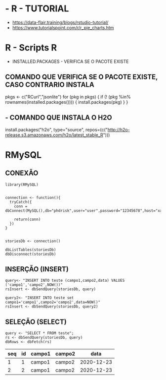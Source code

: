 # - R - TUTORIAL
 - https://data-flair.training/blogs/rstudio-tutorial/
 - https://www.tutorialspoint.com/r/r_pie_charts.htm
 
 

# R - Scripts R
- INSTALLED.PACKAGES - VERIFICA SE O PACOTE EXISTE


## COMANDO QUE VERIFICA SE O PACOTE EXISTE, CASO CONTRARIO INSTALA

pkgs <- c("RCurl","jsonlite")
for (pkg in pkgs) {
  if (! (pkg %in% rownames(installed.packages()))) { install.packages(pkg) }
}

## - COMANDO QUE INSTALA O H2O
install.packages("h2o", type="source", repos=(c("http://h2o-release.s3.amazonaws.com/h2o/latest_stable_R")))


# RMySQL
## CONEXÃO
```
library(RMySQL)


connection <- function(){
  tryCatch({
    conn = dbConnect(MySQL(),db="phdrisk",user="user",password="12345678",host="xxx.xxx.xxx",port=3306)
    
    return(conn)
  })
}
    

storiesDb <- connection()

dbListTables(storiesDb)
dbDisconnect(storiesDb)
 ```
 ## INSERÇÃO (INSERT)
 ```
 query<- "INSERT INTO teste (campo1,campo2,data) VALUES ('campo1','campo2',NOW())"
rsInsert <- dbSendQuery(storiesDb, query)

query2<- "INSERT INTO teste set campo1='campo1',campo2='campo2',data=NOW()"
rsInsert <- dbSendQuery(storiesDb, query2)
```
## SELEÇÃO (SELECT) 
```
query <- "SELECT * FROM teste";
rs <- dbSendQuery(storiesDb, query)
dbRows <- dbFetch(rs)
```

  seq |id |campo1 |campo2 | data|
  --- |---|-------|-------|-----  
   1  |1  |campo1 |campo2 |2020-12-23
   2  |2  |campo1 |campo2 |2020-12-23
